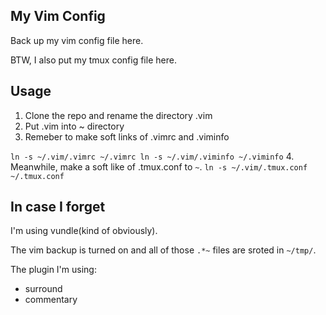 ## My Vim Config

Back up my vim config file here.

BTW, I also put my tmux config file here.

## Usage

1. Clone the repo and rename the directory .vim
2. Put .vim into ~ directory
3. Remeber to make soft links of .vimrc and .viminfo 

  `ln -s ~/.vim/.vimrc ~/.vimrc ln -s ~/.vim/.viminfo ~/.viminfo`
4. Meanwhile, make a soft like of .tmux.conf to `~`. `ln -s ~/.vim/.tmux.conf ~/.tmux.conf`

## In case I forget

I'm using vundle(kind of obviously).

The vim backup is turned on and all of those `.*~` files are sroted in `~/tmp/`.

The plugin I'm using:
* surround
* commentary





